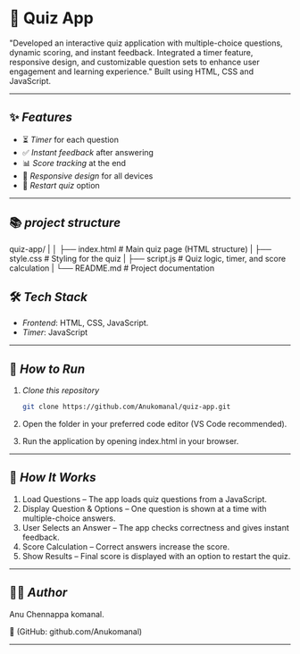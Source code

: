 # 🎯 Quiz App  

"Developed an interactive quiz application with multiple-choice questions, dynamic scoring, and instant feedback. Integrated a timer feature, responsive design, and customizable question sets to enhance user engagement and learning experience." Built using HTML, CSS and JavaScript.

----

## ✨ *Features*  

- ⏳ *Timer* for each question  
- ✅ *Instant feedback* after answering  
- 📊 *Score tracking* at the end  
- 📱 *Responsive design* for all devices  
- 🔄 *Restart quiz* option  

---
## 📚 *project structure*

quiz-app/
|
│
├── index.html     # Main quiz page (HTML structure)
|
├── style.css      # Styling for the quiz
|
├── script.js      # Quiz logic, timer, and score calculation
|
└── README.md      # Project documentation

## 🛠 *Tech Stack*  

- *Frontend*: HTML, CSS, JavaScript.
- *Timer*: JavaScript

---

## 🚀 *How to Run*  

1. *Clone this repository*  
   ```bash
   git clone https://github.com/Anukomanal/quiz-app.git

2. Open the folder in your preferred code editor (VS Code recommended).


3. Run the application by opening index.html in your browser.

---

## 📌 *How It Works*

1. Load Questions – The app loads quiz questions from a JavaScript.
2. Display Question & Options – One question is shown at a time with multiple-choice answers.
3. User Selects an Answer – The app checks correctness and gives instant feedback.
4. Score Calculation – Correct answers increase the score.
5. Show Results – Final score is displayed with an option to restart the quiz.

---

## 👩‍💻 *Author*

Anu Chennappa komanal.

💼 (GitHub: github.com/Anukomanal)

----
